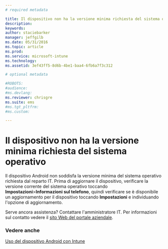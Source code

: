 ```yaml
---
# required metadata

title: Il dispositivo non ha la versione minima richiesta del sistema operativo | Microsoft Intune
description:
keywords:
author: staciebarker
manager: jeffgilb
ms.date: 05/31/2016
ms.topic: article
ms.prod:
ms.service: microsoft-intune
ms.technology:
ms.assetid: 3ef43ff5-8d6b-4be1-baa4-6fb6a7f3c312

# optional metadata

#ROBOTS:
#audience:
#ms.devlang:
ms.reviewer: chrisgre
ms.suite: ems
#ms.tgt_pltfrm:
#ms.custom:

---
```



# Il dispositivo non ha la versione minima richiesta del sistema operativo

Il dispositivo Android non soddisfa la versione minima del sistema operativo richiesta dal reparto IT. Prima di aggiornare il dispositivo, verificare la versione corrente del sistema operativo toccando **Impostazioni**&gt;**Informazioni sul telefono**, quindi verificare se è disponibile un aggiornamento per il dispositivo toccando **Impostazioni** e individuando l'opzione di aggiornamento.

Serve ancora assistenza? Contattare l'amministratore IT. Per informazioni sul contatto vedere il [sito Web del portale aziendale](http://portal.manage.microsoft.com).

### Vedere anche
[Uso del dispositivo Android con Intune](using-your-android-device-with-intune.md)

<!--HONumber=Jun16_HO2-->


